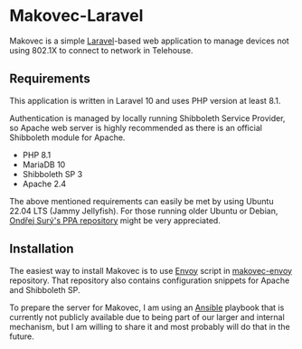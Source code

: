 # Makovec-Laravel

Makovec is a simple [Laravel](https://www.laravel.com)-based web application to manage devices not using 802.1X to connect to network in Telehouse.

## Requirements

This application is written in Laravel 10 and uses PHP version at least 8.1.

Authentication is managed by locally running Shibboleth Service Provider, so Apache web server is highly recommended as there is an official Shibboleth module for Apache.

- PHP 8.1
- MariaDB 10
- Shibboleth SP 3
- Apache 2.4

The above mentioned requirements can easily be met by using Ubuntu 22.04 LTS (Jammy Jellyfish). For those running older Ubuntu or Debian, [Ondřej Surý's PPA repository](https://launchpad.net/~ondrej/+archive/ubuntu/php/) might be very appreciated.

## Installation

The easiest way to install Makovec is to use [Envoy](https://laravel.com/docs/10.x/envoy) script in [makovec-envoy](https://github.com/JanOppolzer/makovec-envoy) repository. That repository also contains configuration snippets for Apache and Shibboleth SP.

To prepare the server for Makovec, I am using an [Ansible](https://www.ansible.com) playbook that is currently not publicly available due to being part of our larger and internal mechanism, but I am willing to share it and most probably will do that in the future.
